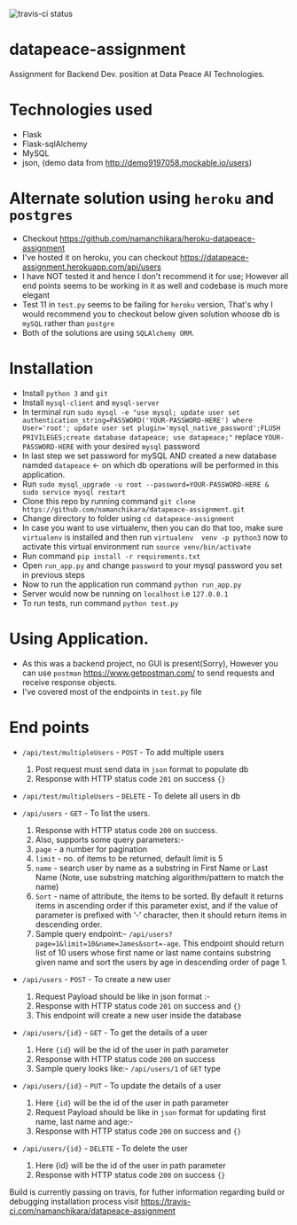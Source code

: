 ![travis-ci status](https://travis-ci.com/namanchikara/datapeace-assignment.svg?branch=master)
# datapeace-assignment    
Assignment for Backend Dev. position at Data Peace AI Technologies. 


# Technologies used
* Flask
* Flask-sqlAlchemy
* MySQL
* json, (demo data from http://demo9197058.mockable.io/users)

# Alternate solution using `heroku` and `postgres`
* Checkout https://github.com/namanchikara/heroku-datapeace-assignment
* I've hosted it on heroku, you can checkout https://datapeace-assignment.herokuapp.com/api/users
* I have NOT tested it and hence I don't recommend it for use; However all end points seems to be working in it as well and codebase is much more elegant
* Test 11 in `test.py` seems to be failing for `heroku` version, That's why I would recommend you to checkout below given solution whoose db is `mySQL` rather than `postgre`
* Both of the solutions are using `SQLAlchemy ORM`. 

# Installation

* Install `python 3` and `git`
* Install `mysql-client` and `mysql-server`
* In terminal run `sudo mysql -e "use mysql; update user set authentication_string=PASSWORD('YOUR-PASSWORD-HERE') where User='root'; update user set plugin='mysql_native_password';FLUSH PRIVILEGES;create database datapeace; use datapeace;"` replace `YOUR-PASSWORD-HERE` with your desired `mysql` password
* In last step we set password for mySQL AND created a new database namded `datapeace` <- on which db operations will be performed in this application.
* Run `sudo mysql_upgrade -u root --password=YOUR-PASSWORD-HERE & sudo service mysql restart`
* Clone this repo by running command `git clone https://github.com/namanchikara/datapeace-assignment.git`
* Change directory to folder using `cd datapeace-assignment`
* In case you want to use virtualenv, then you can do that too, make sure `virtualenv` is installed and then run `virtualenv  venv -p python3` now to activate this virtual environment run `source venv/bin/activate`
* Run command `pip install -r requirements.txt`
* Open `run_app.py` and change `password` to your mysql password you set in previous steps
* Now to run the application run command `python run_app.py`
* Server would now be running on `localhost` i.e `127.0.0.1`
* To run tests, run command `python test.py`


# Using Application.
* As this was a backend project, no GUI is present(Sorry), However you can use `postman` https://www.getpostman.com/ to send requests and receive response objects.
* I've covered most of the endpoints in `test.py` file

# End points
* `/api/test/multipleUsers` - `POST` - To add multiple users 
  1. Post request must send data in `json` format to populate db
  2. Response with HTTP status code `201` on success `{}`

* `/api/test/multipleUsers` - `DELETE` - To delete all users in db

* `/api/users` - `GET` - To list the users. 
  1. Response with HTTP status code `200` on success.
  2. Also, supports some query parameters:-
  3. `page` - a number for pagination
  4. `limit` - no. of items to be returned, default limit is 5
  5. `name` - search user by name as a substring in First Name or Last Name (Note, use substring matching algorithm/pattern to match the name)
  6. `Sort` - name of attribute, the items to be sorted. By default it returns items in ascending order if  this parameter exist, and if the value of parameter is prefixed with ‘-’ character, then it should return items in descending order.
  7. Sample query endpoint:- `/api/users?page=1&limit=10&name=James&sort=-age`. This endpoint should return list of 10 users whose first name or last name contains substring given name and sort the users by age in descending order of page 1.

* `/api/users` - `POST` - To create a new user
  1. Request Payload should be like in json format :-
  2. Response with HTTP status code `201` on success and `{}`
  3. This endpoint will create a new user inside the database

* `/api/users/{id}` - `GET` - To get the details of a user
  1. Here `{id}` will be the id of the user in path parameter 
  2. Response with HTTP status code `200` on success
  3. Sample query looks like:- `/api/users/1` of `GET` type

* `/api/users/{id}` - `PUT` - To update the details of a user
  1. Here `{id}` will be the id of the user in path parameter 
  2. Request Payload should be like in `json` format for updating first name, last name and age:-
  3. Response with HTTP status code `200` on success and `{}`

* `/api/users/{id}` - `DELETE` - To delete the user
  1. Here {id} will be the id of the user in path parameter 
  2. Response with HTTP status code `200` on success `{}`




Build is currently passing on travis, for futher information regarding build or debugging installation process visit https://travis-ci.com/namanchikara/datapeace-assignment
